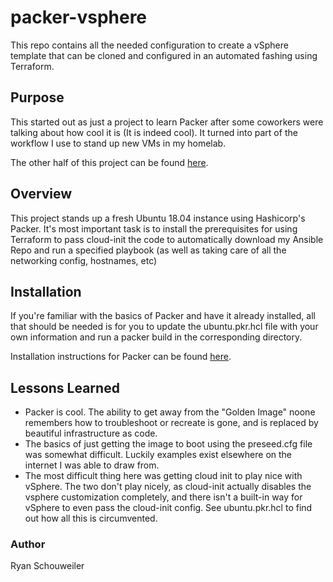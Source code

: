 # packer-vsphere

This repo contains all the needed configuration to create a vSphere template that can be cloned and configured in an automated fashing using Terraform.

## Purpose
This started out as just a project to learn Packer after some coworkers were talking about how cool it is (It is indeed cool). It turned into part of the workflow I use to stand up new VMs in my homelab. 

The other half of this project can be found [here](https://github.com/reschouw/terraform-vsphere). 

## Overview
This project stands up a fresh Ubuntu 18.04 instance using Hashicorp's Packer. It's most important task is to install the prerequisites for using Terraform to pass cloud-init the code to automatically download my Ansible Repo and run a specified playbook (as well as taking care of all the networking config, hostnames, etc)

## Installation
If you're familiar with the basics of Packer and have it already installed, all that should be needed is for you to update the ubuntu.pkr.hcl file with your own information and run a packer build in the corresponding directory. 

Installation instructions for Packer can be found [here](https://learn.hashicorp.com/packer/getting-started/install).

## Lessons Learned

 - Packer is cool. The ability to get away from the "Golden Image" noone remembers how to troubleshoot or recreate is gone, and is replaced by beautiful infrastructure as code. 
 - The basics of just getting the image to boot using the preseed.cfg file was somewhat difficult. Luckily examples exist elsewhere on the internet I was able to draw from. 
 - The most difficult thing here was getting cloud init to play nice with vSphere. The two don't play nicely, as cloud-init actually disables the vsphere customization completely, and there isn't a built-in way for vSphere to even pass the cloud-init config. See ubuntu.pkr.hcl to find out how all this is circumvented.

### Author
Ryan Schouweiler
